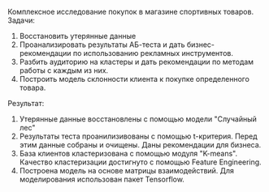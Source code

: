 Комплексное исследование покупок в магазине спортивных товаров.  
Задачи:
1) Восстановить утерянные данные
2) Проанализировать результаты АБ-теста и дать бизнес-рекомендации по использованию рекламных инструментов.
3) Разбить аудиторию на кластеры и дать рекомендации по методам работы с каждым из них.
4) Построить модель склонности клиента к покупке определенного товара.

Результат:
1) Утерянные данные восстановлены с помощью модели "Случайный лес"
2) Результаты теста проанилизивованы с помощью t-критерия. Перед этим данные собраны и очищены. Даны рекомендации для бизнеса.
3) База клиентов кластеризована с помощью модуля "K-means". Качество кластеризации достигнуто с помощью Feature Engineering.
4) Построена модель на основе матрицы взаимодействий. Для моделирования использован пакет Tensorflow.
